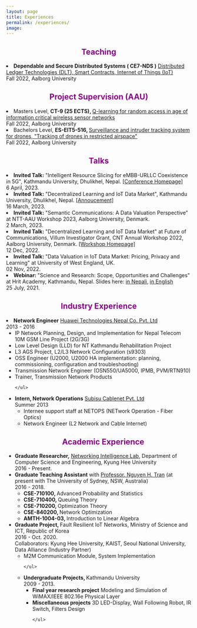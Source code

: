 ```yaml
---
layout: page
title: Experiences
permalink: /experiences/
image: 
---
```

<h2 align="center"> <font color="darkmagenta">Teaching </font></h2>
<li> <strong>Dependable and Secure Distributed Systems ( CE7-NDS )</strong> <a href="" target="_blank"> Distributed Ledger Technologies (DLT), Smart Contracts, Internet of Things (IoT)</a><div class="pull-right"> Fall 2022, Aalborg University</div>

<h2 align="center"> <font color="darkmagenta">Project Supervision (AAU) </font></h2>
<li> Masters Level, <strong>CT-9 (25 ECTS), </strong> <a href="" target="_blank"> Q-learning for random access in age of information critical wireless sensor networks</a><div class="pull-right"> Fall 2022, Aalborg University</div>
<li> Bachelors Level, <strong>ES-EIT5-516, </strong> <a href="" target="_blank"> Surveillance and intruder tracking system for drones, "Tracking of drones in restricted airspace"</a><div class="pull-right"> Fall 2022, Aalborg University</div>

<h2 align="center"> <font color="darkmagenta">Talks</font></h2>
<li> <strong> Invited Talk: </strong> "Intelligent Resource Slicing for eMBB-URLLC Coexistence in 5G", Kathmandu University, Dhulikhel, Nepal. <a href="https://cipn.ku.edu.np/?page_id=242(opens%20in%20a%20new%20tab" target="_blank">[Conference Homepage]</a> <div class="pull-right">6 April, 2023.</div>
</li>	
<li> <strong> Invited Talk: </strong> "Decentralized Learning and IoT Data Market", Kathmandu University, Dhulikhel, Nepal. <a href="https://ku.edu.np/news-app/communications-and-information-processing-nepal-cip-n-seminar-?search_category=3&search_school=1&search_department=3&search_site_name=kudoeee&show_on_home=0" target="_blank">[Annoucement]</a> <div class="pull-right">16 March, 2023.</div>
</li>

<li> <strong> Invited Talk: </strong> "Semantic Communications: A Data Valuation Perspective" at NTT-AAU Workshop 2023, Aalborg University, Denmark. <div class="pull-right">2 March, 2023.</div></li>

<li> <strong> Invited Talk: </strong> "Decentralized Learning and IoT Data Market" at Future of Communications, Villum Investigator Grant, CNT Annual Workshop 2022, Aalborg University, Denmark. <a href="https://sites.google.com/view/cntworkshop2022/home" target="_blank">[Workshop Homepage]</a> <div class="pull-right">12 Dec, 2022.</div>
</li>	

<li> <strong> Invited Talk: </strong> "Data Valuation in IoT Data Market: Pricing, Privacy and Learning" at University of West England, UK. <div class="pull-right">02 Nov, 2022.</div>
</li>
<li> <strong> Webinar: </strong> "Science and Research: Scope, Opportunities and Challenges" at Hrit Academy, Kathmandu, Nepal. Slides here:  <a href="https://shashirajpandey.github.io/pdfs/see_nepali.pdf" target="_blank">in Nepali</a>, <a href="https://shashirajpandey.github.io/pdfs/see_english.pdf" target="_blank">in English</a><div class="pull-right">25 July, 2021.</div>
</li>	

<h2 align="center"> <font color="darkmagenta">Industry Experience </font></h2>

<li> <strong>Network Engineer</strong> <a href="https://www.huawei.com/en/" target="_blank"> Huawei Technologies Nepal Co. Pvt. Ltd</a><div class="pull-right"> 2013 - 2016</div>
	<ul>
		<li>IP Network Planning, Design, and Implementation for Nepal Telecom 10M GSM Line Project (2G/3G)</li>
		<li>Low Level Design (LLD) for NT Kathmandu Rehabilitation Project</li>
		<li>L3 AGS Project, L2/L3 Network Configuration (s9303)</li>
		<li>OSS Engineer (U2000, U2000 HA implementation: planning, commissioning, configuration and troubleshooting)</li>
		<li>Transmission Network Engineer (OSN550/UA5000, IPMB, PVM/RTN910)</li>
		<li>Trainer, Transmission Network Products</li>
		
	</ul>
</li>

<li> <strong>Intern, Network Operations</strong> <a href="https://subisu.net.np/" target="_blank"> Subisu Cablenet Pvt. Ltd</a><div class="pull-right"> Summer 2013 </div>
	<ul>
		<li>Internee support staff at NETOPS (NETwork Operation - Fiber Optics)</li>
		<li>Network Engineer (L2 Network and Cable Internet)</li>				
	</ul>

</li>



<h2 align="center"> <font color="darkmagenta">Academic Experience </font></h2>


<li> <strong>Graduate Researcher,</strong> <a href="https://nguyenhoangtran.github.io/" target="_blank"> Networking Intelligence Lab</a>, Department of Computer Science and Engineering, Kyung Hee University<div class="pull-right"> 2016 - Present.</div>
</li>


<li> <strong>Graduate Teaching Assistant</strong> with <a href="https://nguyenhoangtran.github.io/" target="_blank"> Professor. Nguyen H. Tran</a> (at present with The University of Sydney, NSW, Australia)<div class="pull-right"> 2016 - 2018.</div>
	<ul>
		<li><b>CSE-710100, </b>Advanced Probability and Statistics</li>
		<li><b>CSE-710400, </b>Queuing Theory</li>
		<li><b>CSE-710200, </b>Optimization Theory</li>
		<li><b>CSE-840200, </b>Network Optimization</li>
		<li><b>AMTH-1004-03, </b>Introduction to Linear Algebra</li>
	</ul>
</li>


<li> <strong>Graduate Project, </strong> Fault Resilient IoT Networks, Ministry of Science and ICT, Republic of Korea<div class="pull-right"> 2016 - Oct. 2020.</div>
Collaborators: Kyung Hee University, KAIST, Seoul National University, Data Alliance (Industry Partner)
	<ul>
		<li>M2M Communication Module, System Implementation</li>

	</ul>
</li>


<li> <strong>Undergraduate Projects, </strong>Kathmandu University<div class="pull-right"> 2009 - 2013.</div>
	<ul>
		<li><b>Final year research project</b>  Modeling and Simulation of WiMAX/IEEE 802.16e Physical Layer</li>
		<li><b>Miscellaneous projects</b>  3D LED-Display, Wall Following Robot, IR Switch, Filters Design </li>

	</ul>
	
	
</li>



